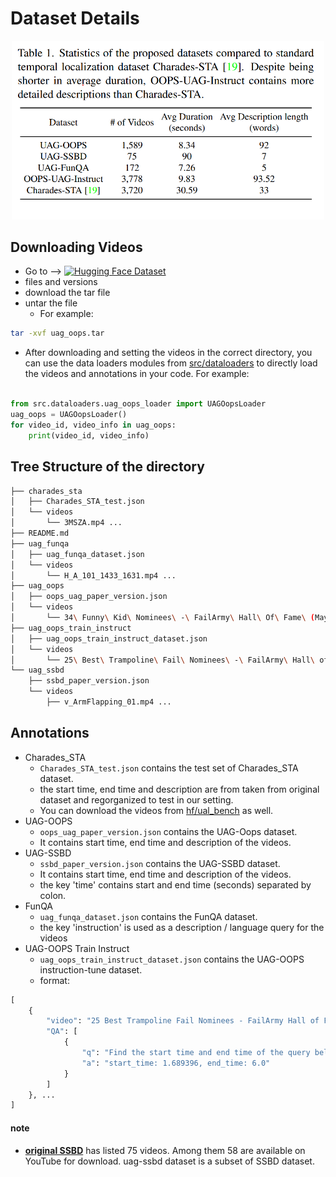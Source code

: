 # Dataset Details

<div align="center">
  <img src="../figures/dataset_details.png" alt="example" width="500"/>
</div>

## Downloading Videos
- Go to  -->  [![Hugging Face Dataset](https://img.shields.io/badge/Hugging%20Face-ual--bench-blue)](https://huggingface.co/datasets/hasnat79/ual_bench)
- files and versions
- download the tar file
- untar the file
  - For example: 
```bash
tar -xvf uag_oops.tar
```
- After downloading and setting the videos in the correct directory, you can use the data loaders modules from [src/dataloaders](../../src/dataloaders) to directly load the videos and annotations in your code. For example:

```python

from src.dataloaders.uag_oops_loader import UAGOopsLoader
uag_oops = UAGOopsLoader()
for video_id, video_info in uag_oops:
    print(video_id, video_info)
```

## Tree Structure of the directory
```bash 
├── charades_sta
│   ├── Charades_STA_test.json
│   └── videos
│       └── 3MSZA.mp4 ...
├── README.md
├── uag_funqa
│   ├── uag_funqa_dataset.json
│   └── videos
│       └── H_A_101_1433_1631.mp4 ...
├── uag_oops
│   ├── oops_uag_paper_version.json
│   └── videos
│       └── 34\ Funny\ Kid\ Nominees\ -\ FailArmy\ Hall\ Of\ Fame\ (May\ 2017)0.mp4 ...
├── uag_oops_train_instruct
│   ├── uag_oops_train_instruct_dataset.json
│   └── videos
│       └── 25\ Best\ Trampoline\ Fail\ Nominees\ -\ FailArmy\ Hall\ of\ Fame\ (July\ 2017)6.mp4  ...
└── uag_ssbd
    ├── ssbd_paper_version.json
    └── videos
        ├── v_ArmFlapping_01.mp4 ...
```

## Annotations
- Charades_STA
  - `Charades_STA_test.json` contains the test set of Charades_STA dataset.
  - the start time, end time and description are from taken from original dataset and regorganized to test in our setting.
  - You can download the videos from [hf/ual_bench](https://huggingface.co/datasets/hasnat79/ual_bench) as well.
- UAG-OOPS
  - `oops_uag_paper_version.json` contains the UAG-Oops dataset.
  - It contains start time, end time and description of the videos.
- UAG-SSBD
  - `ssbd_paper_version.json` contains the UAG-SSBD dataset.
  - It contains start time, end time and description of the videos.
  - the key 'time' contains start and end time (seconds) separated by colon.
- FunQA
  - `uag_funqa_dataset.json` contains the FunQA dataset.
  - the key 'instruction' is used as a description / language query for the videos
- UAG-OOPS Train Instruct
  - `uag_oops_train_instruct_dataset.json` contains the UAG-OOPS instruction-tune dataset.
  - format: 
```python
[
    {
        "video": "25 Best Trampoline Fail Nominees - FailArmy Hall of Fame (July 2017)11.mp4",
        "QA": [
            {
                "q": "Find the start time and end time of the query below from the video.\n          Query: man attempted to jump from trampoline into pool man tripped on trampoline and fell onto the ground",
                "a": "start_time: 1.689396, end_time: 6.0"
            }
        ]
    }, ...
]
```
    

#### note


- **[original SSBD](https://rolandgoecke.net/research/datasets/ssbd/)** has listed 75 videos. Among them 58 are available on YouTube for download. uag-ssbd dataset is a subset of SSBD dataset.
